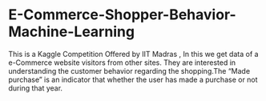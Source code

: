 # E-Commerce-Shopper-Behavior-Machine-Learning
This is a Kaggle Competition Offered by IIT Madras , In this we get data of a e-Commerce website visitors from other sites. They are interested in understanding the customer behavior regarding the shopping.The “Made purchase” is an indicator that whether the user has made a purchase or not during that year.
